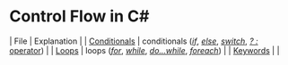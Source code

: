 # Control Flow in C#

| File | Explanation |
| [Conditionals](https://github.com/EthanC2/Notes-and-Writeups/blob/main/C%23/Control%20Flow/Conditionals.md) | conditionals ([_if_](https://github.com/EthanC2/Notes-and-Writeups/blob/main/C%23/Control%20Flow/Conditionals.md#if-statement), [_else_](https://github.com/EthanC2/Notes-and-Writeups/blob/main/C%23/Control%20Flow/Conditionals.md#else-statement), [_switch_](https://github.com/EthanC2/Notes-and-Writeups/blob/main/C%23/Control%20Flow/Conditionals.md#switch-statment), [_? :_ operator](https://github.com/EthanC2/Notes-and-Writeups/blob/main/C%23/Control%20Flow/Conditionals.md#the-ternary-operator--)) |
| [Loops]() | loops ([_for_](https://github.com/EthanC2/Notes-and-Writeups/blob/main/C%23/Control%20Flow/Loops.md#for-statement), [_while_](https://github.com/EthanC2/Notes-and-Writeups/blob/main/C%23/Control%20Flow/Loops.md#while-statement), [_do...while_](https://github.com/EthanC2/Notes-and-Writeups/blob/main/C%23/Control%20Flow/Loops.md#dowhile-statement), [_foreach_](https://github.com/EthanC2/Notes-and-Writeups/blob/main/C%23/Control%20Flow/Loops.md#foreach-statement)) |
| [Keywords]() |  |
